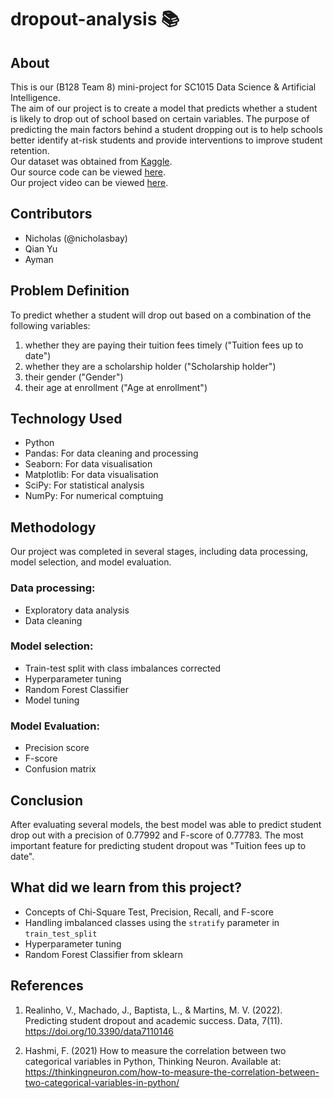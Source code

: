 # dropout-analysis 📚

## About
This is our (B128 Team 8) mini-project for SC1015 Data Science & Artificial Intelligence.<br>
The aim of our project is to create a model that predicts whether a student is likely to drop out of school based on certain variables. The purpose of predicting the main factors behind a student dropping out is to help schools better identify at-risk students and provide interventions to improve student retention.<br>
Our dataset was obtained from [Kaggle](https://www.kaggle.com/datasets/thedevastator/higher-education-predictors-of-student-retention).<br>
Our source code can be viewed [here](https://github.com/nicholasbay/SC1015-Mini-Project/blob/main/dropout-analysis.ipynb).<br>
Our project video can be viewed [here](https://youtu.be/Jx0NQ2h7_-s).

## Contributors
- Nicholas (@nicholasbay)
- Qian Yu
- Ayman

## Problem Definition
To predict whether a student will drop out based on a combination of the following variables:
1. whether they are paying their tuition fees timely ("Tuition fees up to date")
2. whether they are a scholarship holder ("Scholarship holder")
3. their gender ("Gender")
4. their age at enrollment ("Age at enrollment")

## Technology Used
- Python
- Pandas: For data cleaning and processing
- Seaborn: For data visualisation
- Matplotlib: For data visualisation
- SciPy: For statistical analysis
- NumPy: For numerical comptuing

## Methodology
Our project was completed in several stages, including data processing, model selection, and model evaluation.
### Data processing:
- Exploratory data analysis
- Data cleaning
### Model selection:
- Train-test split with class imbalances corrected
- Hyperparameter tuning
- Random Forest Classifier
- Model tuning
### Model Evaluation:
- Precision score
- F-score
- Confusion matrix

## Conclusion
After evaluating several models, the best model was able to predict student drop out with a precision of 0.77992 and F-score of 0.77783. The most important feature for predicting student dropout was "Tuition fees up to date".

## What did we learn from this project?
- Concepts of Chi-Square Test, Precision, Recall, and F-score
- Handling imbalanced classes using the `stratify` parameter in `train_test_split`
- Hyperparameter tuning
- Random Forest Classifier from sklearn

## References
1. Realinho, V., Machado, J., Baptista, L., &amp; Martins, M. V. (2022). Predicting student dropout and academic success. Data, 7(11). https://doi.org/10.3390/data7110146

2. Hashmi, F. (2021) How to measure the correlation between two categorical variables in Python, Thinking Neuron. Available at: https://thinkingneuron.com/how-to-measure-the-correlation-between-two-categorical-variables-in-python/